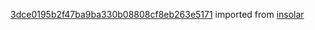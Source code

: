 [3dce0195b2f47ba9ba330b08808cf8eb263e5171](https://github.com/insolar/insolar/commit/3dce0195b2f47ba9ba330b08808cf8eb263e5171) imported from [insolar](https://github.com/insolar/insolar)
